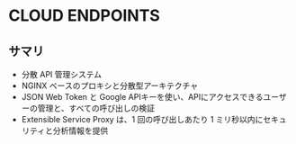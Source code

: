 # CLOUD ENDPOINTS

## サマリ
- 分散 API 管理システム
- NGINX ベースのプロキシと分散型アーキテクチャ
- JSON Web Token と Google APIキーを使い、APIにアクセスできるユーザーの管理と、すべての呼び出しの検証
- Extensible Service Proxy は、1 回の呼び出しあたり 1 ミリ秒以内にセキュリティと分析情報を提供
